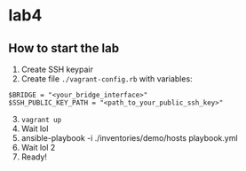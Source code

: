 # lab4
## How to start the lab
1. Create SSH keypair
2. Create file `./vagrant-config.rb` with variables:
```
$BRIDGE = "<your_bridge_interface>"
$SSH_PUBLIC_KEY_PATH = "<path_to_your_public_ssh_key>"
```
3. `vagrant up`
4. Wait lol
5. ansible-playbook -i ./inventories/demo/hosts playbook.yml 
6. Wait lol 2
7. Ready!
